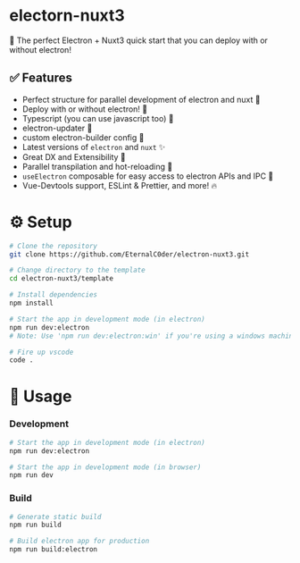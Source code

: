 # electorn-nuxt3

🚀 The perfect Electron + Nuxt3 quick start that you can deploy with or without electron!

## ✅ Features

-   Perfect structure for parallel development of electron and nuxt 🏢
-   Deploy with or without electron! 🚀
-   Typescript (you can use javascript too) 📍
-   electron-updater 🎉
-   custom electron-builder config 🎩
-   Latest versions of `electron` and `nuxt` ✨
-   Great DX and Extensibility 🍕
-   Parallel transpilation and hot-reloading 🧪
-   `useElectron` composable for easy access to electron APIs and IPC 🎨
-   Vue-Devtools support, ESLint & Prettier, and more! 🔥

# ⚙️ Setup 

```bash
# Clone the repository
git clone https://github.com/EternalC0der/electron-nuxt3.git

# Change directory to the template
cd electron-nuxt3/template

# Install dependencies
npm install

# Start the app in development mode (in electron)
npm run dev:electron
# Note: Use 'npm run dev:electron:win' if you're using a windows machine!

# Fire up vscode
code .
```

# 📡 Usage

### Development

```bash
# Start the app in development mode (in electron)
npm run dev:electron

# Start the app in development mode (in browser)
npm run dev
```

### Build

```bash
# Generate static build
npm run build

# Build electron app for production
npm run build:electron
```
